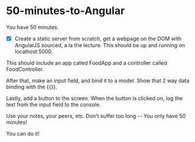 # 50-minutes-to-Angular

You have 50 minutes.
- [X] Create a static server from scratch, get a webpage on the DOM with AngularJS sourced, a la the lecture. This should be up and running on localhost:5000.

This should include an app called FoodApp and a controller called FoodController.

After that, make an input field, and bind it to a model. Show that 2 way data binding with the {{}}.

Lastly, add a button to the screen. When the button is clicked on, log the text from the input field to the console.

Use your notes, your peers, etc. Don't suffer too long -- You only have 50 minutes!

You can do it!